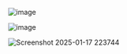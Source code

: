 ![image](https://github.com/user-attachments/assets/03272f1a-ac2c-49b3-b49b-7def452d5edc)

![image](https://github.com/user-attachments/assets/41fa4977-cd60-4ceb-8af4-b0d53ea6b6d2)

![Screenshot 2025-01-17 223744](https://github.com/user-attachments/assets/2cefd8aa-1bf4-4ecb-9e40-f82895de6a86)
